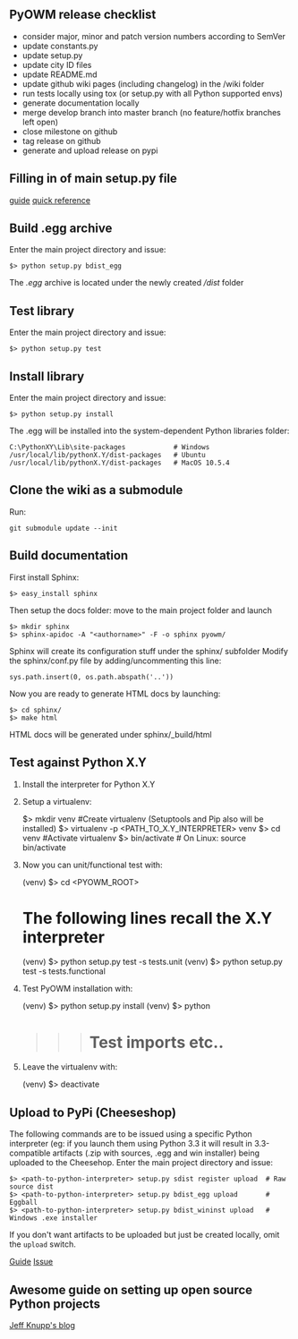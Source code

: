 PyOWM release checklist
-----------------------
* consider major, minor and patch version numbers according to SemVer
* update constants.py
* update setup.py
* update city ID files
* update README.md
* update github wiki pages (including changelog) in the /wiki folder
* run tests locally using tox (or setup.py with all Python supported envs)
* generate documentation locally
* merge develop branch into master branch (no feature/hotfix branches left open)
* close milestone on github
* tag release on github
* generate and upload release on pypi


Filling in of main setup.py file
---------------------------------
[guide](https://pythonhosted.org/an_example_pypi_project/setuptools.html)
[quick reference](https://pypi.python.org/pypi?%3Aaction=list_classifiers)

Build .egg archive
------------------
Enter the main project directory and issue:

    $> python setup.py bdist_egg
    
The _.egg_ archive is located under the newly created _/dist_ folder

Test library
------------
Enter the main project directory and issue:

    $> python setup.py test

Install library
---------------
Enter the main project directory and issue:

    $> python setup.py install

The .egg will be installed into the system-dependent Python libraries folder:

    C:\PythonXY\Lib\site-packages            # Windows
    /usr/local/lib/pythonX.Y/dist-packages   # Ubuntu
    /usr/local/lib/pythonX.Y/dist-packages   # MacOS 10.5.4

Clone the wiki as a submodule
-----------------------------
Run:

    git submodule update --init


Build documentation
-------------------
First install Sphinx:

    $> easy_install sphinx

Then setup the docs folder: move to the main project folder and launch

    $> mkdir sphinx
    $> sphinx-apidoc -A "<authorname>" -F -o sphinx pyowm/

Sphinx will create its configuration stuff under the sphinx/ subfolder
Modify the sphinx/conf.py file by adding/uncommenting this line:

    sys.path.insert(0, os.path.abspath('..'))

Now you are ready to generate HTML docs by launching:

    $> cd sphinx/
    $> make html

HTML docs will be generated under sphinx/_build/html


Test against Python X.Y
-----------------------
1. Install the interpreter for Python X.Y
2. Setup a virtualenv:

    $> mkdir venv
    #Create virtualenv (Setuptools and Pip also will be installed)
    $> virtualenv -p <PATH_TO_X.Y_INTERPRETER> venv
    $> cd venv
    #Activate virtualenv
    $> bin/activate    # On Linux: source bin/activate

3. Now you can unit/functional test with:

   (venv) $> cd <PYOWM_ROOT>
   # The following lines recall the X.Y interpreter
   (venv) $> python setup.py test -s tests.unit
   (venv) $> python setup.py test -s tests.functional 

4. Test PyOWM installation with:

   (venv) $> python setup.py install
   (venv) $> python
   >>>  # Test imports etc..

5. Leave the virtualenv with:

   (venv) $> deactivate


Upload to PyPi (Cheeseshop)
---------------------------
The following commands are to be issued using a specific Python interpreter (eg: if you launch them using Python 3.3 it will result in 3.3-compatible artifacts (.zip with sources, .egg and win installer) being uploaded to the Cheesehop.
Enter the main project directory and issue:

    $> <path-to-python-interpreter> setup.py sdist register upload  # Raw source dist
    $> <path-to-python-interpreter> setup.py bdist_egg upload       # Eggball
    $> <path-to-python-interpreter> setup.py bdist_wininst upload   # Windows .exe installer

If you don't want artifacts to be uploaded but just be created locally, omit the `upload` switch.

[Guide](http://pythonhosted.org/an_example_pypi_project/setuptools.html#intermezzo-pypirc-file-and-gpg)
[Issue](http://stackoverflow.com/questions/1569315/setup-py-upload-is-failing-with-upload-failed-401-you-must-be-identified-t)

Awesome guide on setting up open source Python projects
-------------------------------------------------------
[Jeff Knupp's blog](http://www.jeffknupp.com/blog/2013/08/16/open-sourcing-a-python-project-the-right-way/)
